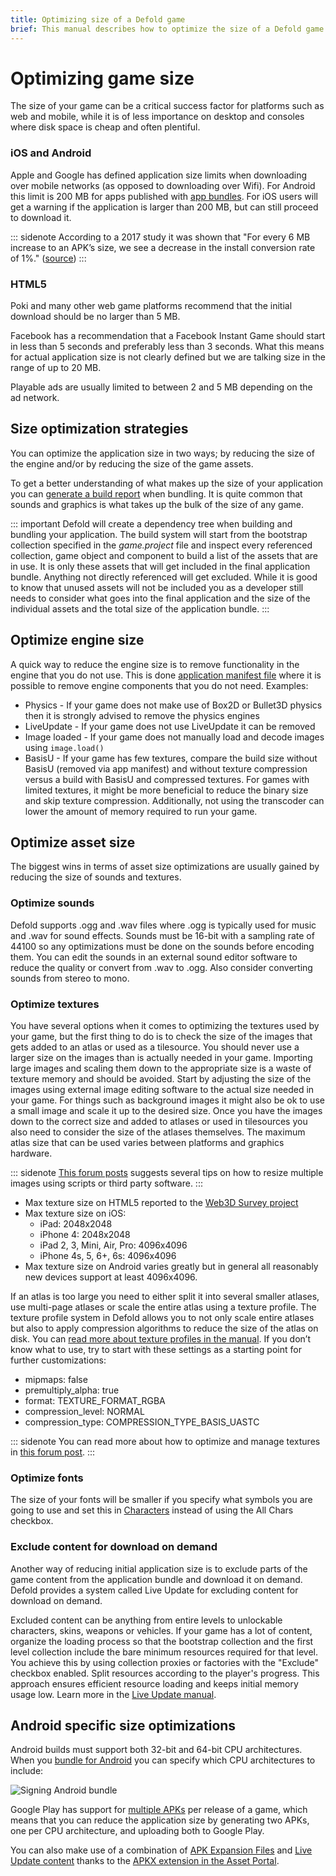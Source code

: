 ```yaml
---
title: Optimizing size of a Defold game
brief: This manual describes how to optimize the size of a Defold game.
---
```


# Optimizing game size

The size of your game can be a critical success factor for platforms such as web and mobile, while it is of less importance on desktop and consoles where disk space is cheap and often plentiful.

### iOS and Android
Apple and Google has defined application size limits when downloading over mobile networks (as opposed to downloading over Wifi). For Android this limit is 200 MB for apps published with [app bundles](https://developer.android.com/guide/app-bundle#size_restrictions). For iOS users will get a warning if the application is larger than 200 MB, but can still proceed to download it.

::: sidenote
According to a 2017 study it was shown that "For every 6 MB increase to an APK’s size, we see a decrease in the install conversion rate of 1%." ([source](https://medium.com/googleplaydev/shrinking-apks-growing-installs-5d3fcba23ce2))
:::

### HTML5
Poki and many other web game platforms recommend that the initial download should be no larger than 5 MB.

Facebook has a recommendation that a Facebook Instant Game should start in less than 5 seconds and preferably less than 3 seconds. What this means for actual application size is not clearly defined but we are talking size in the range of up to 20 MB.

Playable ads are usually limited to between 2 and 5 MB depending on the ad network.


## Size optimization strategies
You can optimize the application size in two ways; by reducing the size of the engine and/or by reducing the size of the game assets.

To get a better understanding of what makes up the size of your application you can [generate a build report](/manuals/bundling/#build-reports) when bundling. It is quite common that sounds and graphics is what takes up the bulk of the size of any game.

::: important
Defold will create a dependency tree when building and bundling your application. The build system will start from the bootstrap collection specified in the *game.project* file and inspect every referenced collection, game object and component to build a list of the assets that are in use. It is only these assets that will get included in the final application bundle. Anything not directly referenced will get excluded. While it is good to know that unused assets will not be included you as a developer still needs to consider what goes into the final application and the size of the individual assets and the total size of the application bundle. 
:::


## Optimize engine size
A quick way to reduce the engine size is to remove functionality in the engine that you do not use. This is done [application manifest file](https://defold.com/manuals/app-manifest/) where it is possible to remove engine components that you do not need. Examples:

* Physics - If your game does not make use of Box2D or Bullet3D physics then it is strongly advised to remove the physics engines
* LiveUpdate - If your game does not use LiveUpdate it can be removed
* Image loaded - If your game does not manually load and decode images using `image.load()`
* BasisU - If your game has few textures, compare the build size without BasisU (removed via app manifest) and without texture compression versus a build with BasisU and compressed textures. For games with limited textures, it might be more beneficial to reduce the binary size and skip texture compression. Additionally, not using the transcoder can lower the amount of memory required to run your game.


## Optimize asset size
The biggest wins in terms of asset size optimizations are usually gained by reducing the size of sounds and textures.

### Optimize sounds
Defold supports .ogg and .wav files where .ogg is typically used for music and .wav for sound effects. Sounds must be 16-bit with a sampling rate of 44100 so any optimizations must be done on the sounds before encoding them. You can edit the sounds in an external sound editor software to reduce the quality or convert from .wav to .ogg. Also consider converting sounds from stereo to mono.

### Optimize textures
You have several options when it comes to optimizing the textures used by your game, but the first thing to do is to check the size of the images that gets added to an atlas or used as a tilesource. You should never use a larger size on the images than is actually needed in your game. Importing large images and scaling them down to the appropriate size is a waste of texture memory and should be avoided. Start by adjusting the size of the images using external image editing software to the actual size needed in your game. For things such as background images it might also be ok to use a small image and scale it up to the desired size. Once you have the images down to the correct size and added to atlases or used in tilesources you also need to consider the size of the atlases themselves. The maximum atlas size that can be used varies between platforms and graphics hardware.

::: sidenote
[This forum posts](https://forum.defold.com/t/texture-management-in-defold/8921/17?u=britzl) suggests several tips on how to resize multiple images using scripts or third party software.
:::

* Max texture size on HTML5 reported to the [Web3D Survey project](https://web3dsurvey.com/webgl/parameters/MAX_TEXTURE_SIZE)
* Max texture size on iOS:
  * iPad: 2048x2048
  * iPhone 4: 2048x2048
  * iPad 2, 3, Mini, Air, Pro: 4096x4096
  * iPhone 4s, 5, 6+, 6s: 4096x4096
* Max texture size on Android varies greatly but in general all reasonably new devices support at least 4096x4096.

If an atlas is too large you need to either split it into several smaller atlases, use multi-page atlases or scale the entire atlas using a texture profile. The texture profile system in Defold allows you to not only scale entire atlases but also to apply compression algorithms to reduce the size of the atlas on disk. You can [read more about texture profiles in the manual](/manuals/texture-profiles/). If you don’t know what to use, try to start with these settings as a starting point for further customizations:

* mipmaps: false
* premultiply_alpha: true
* format: TEXTURE_FORMAT_RGBA
* compression_level: NORMAL
* compression_type: COMPRESSION_TYPE_BASIS_UASTC

::: sidenote
You can read more about how to optimize and manage textures in [this forum post](https://forum.defold.com/t/texture-management-in-defold/8921).
:::

### Optimize fonts
The size of your fonts will be smaller if you specify what symbols you are going to use and set this in [Characters](/manuals/font/#properties) instead of using the All Chars checkbox.


### Exclude content for download on demand
Another way of reducing initial application size is to exclude parts of the game content from the application bundle and download it on demand. Defold provides a system called Live Update for excluding content for download on demand.

Excluded content can be anything from entire levels to unlockable characters, skins, weapons or vehicles. If your game has a lot of content, organize the loading process so that the bootstrap collection and the first level collection include the bare minimum resources required for that level. You achieve this by using collection proxies or factories with the "Exclude" checkbox enabled. Split resources according to the player's progress. This approach ensures efficient resource loading and keeps initial memory usage low. Learn more in the [Live Update manual](/manuals/live-update/).



## Android specific size optimizations
Android builds must support both 32-bit and 64-bit CPU architectures. When you [bundle for Android](/manuals/android) you can specify which CPU architectures to include:

![Signing Android bundle](images/android/sign_bundle.png)

Google Play has support for [multiple APKs](https://developer.android.com/google/play/publishing/multiple-apks) per release of a game, which means that you can reduce the application size by generating two APKs, one per CPU architecture, and uploading both to Google Play.

You can also make use of a combination of [APK Expansion Files](https://developer.android.com/google/play/expansion-files) and [Live Update content](/manuals/live-update) thanks to the [APKX extension in the Asset Portal](https://defold.com/assets/apkx/).
